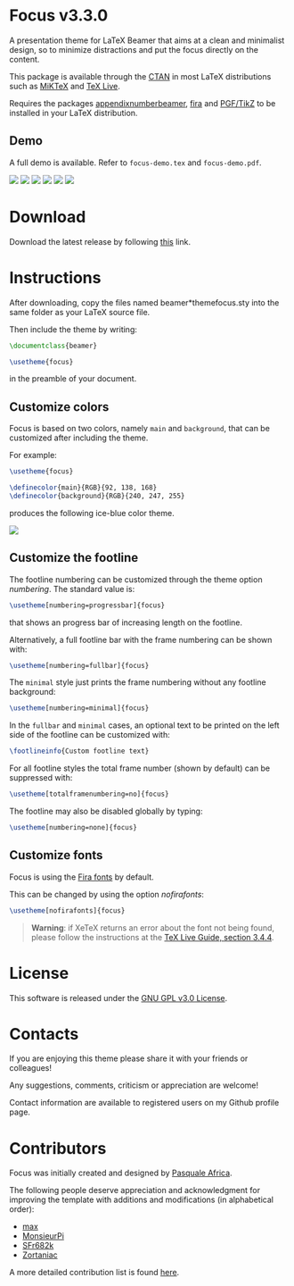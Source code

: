 # Focus v3.3.0
A presentation theme for LaTeX Beamer that aims at a clean and minimalist design,
so to minimize distractions and put the focus directly on the content.

This package is available through the [CTAN](https://ctan.org/pkg/beamertheme-focus) in
most LaTeX distributions such as [MiKTeX](https://ctan.org/pkg/miktex) and [TeX Live](https://ctan.org/pkg/texlive).

Requires the packages [appendixnumberbeamer](https://ctan.org/pkg/appendixnumberbeamer),
[fira](https://ctan.org/pkg/fira) and [PGF/TikZ](https://ctan.org/pkg/pgf)
to be installed in your LaTeX distribution.

Demo
----
A full demo is available. Refer to `focus-demo.tex` and `focus-demo.pdf`.

![](https://github.com/pcafrica/focustheme/blob/master/focus-demo/demo-titlepage.jpg)
![](https://github.com/pcafrica/focustheme/blob/master/focus-demo/demo-subsectionpage.jpg)
![](https://github.com/pcafrica/focustheme/blob/master/focus-demo/demo-typeset.jpg)
![](https://github.com/pcafrica/focustheme/blob/master/focus-demo/demo-focus.jpg)
![](https://github.com/pcafrica/focustheme/blob/master/focus-demo/demo-references.jpg)
![](https://github.com/pcafrica/focustheme/blob/master/focus-demo/demo-appendix.jpg)

Download
========
Download the latest release by following [this](https://github.com/pcafrica/focustheme/releases) link.

Instructions
============
After downloading, copy the files named beamer*themefocus.sty into the same folder as your LaTeX source file.

Then include the theme by writing:
```latex
\documentclass{beamer}

\usetheme{focus}
```
in the preamble of your document.

Customize colors
----------------
Focus is based on two colors, namely `main` and `background`, that can be customized after including the theme.

For example:
```latex
\usetheme{focus}

\definecolor{main}{RGB}{92, 138, 168}
\definecolor{background}{RGB}{240, 247, 255}
```
produces the following ice-blue color theme.

![](https://github.com/pcafrica/focustheme/blob/master/focus-demo/demo-titlepage-color.jpg)

Customize the footline
----------------------
The footline numbering can be customized through the theme option _numbering_. The standard value is:
```latex
\usetheme[numbering=progressbar]{focus}
```
that shows an progress bar of increasing length on the footline.

Alternatively, a full footline bar with the frame numbering can be shown with:
```latex
\usetheme[numbering=fullbar]{focus}
```

The `minimal` style just prints the frame numbering without any footline background:
```latex
\usetheme[numbering=minimal]{focus}
```

In the `fullbar` and `minimal` cases, an optional text to be printed on the left side of the footline
can be customized with:
```latex
\footlineinfo{Custom footline text}
```

For all footline styles the total frame number (shown by default) can be suppressed with:
```latex
\usetheme[totalframenumbering=no]{focus}
```

The footline may also be disabled globally by typing:
```latex
\usetheme[numbering=none]{focus}
```


Customize fonts
---------------
Focus is using the [Fira fonts](https://bboxtype.com/typefaces/FiraSans/) by default.

This can be changed by using the option _nofirafonts_:
```latex
\usetheme[nofirafonts]{focus}
```

> **Warning**: if XeTeX returns an error about the font not being found, please follow the instructions at the [TeX Live Guide, section 3.4.4](https://www.tug.org/texlive/doc/texlive-en/texlive-en.html#x1-330003.4.4). 

License
=======
This software is released under the [GNU GPL v3.0 License](https://www.gnu.org/licenses/gpl-3.0.en.html).

Contacts
========
If you are enjoying this theme please share it with your friends or colleagues!

Any suggestions, comments, criticism or appreciation are welcome!

Contact information are available to registered users on my Github profile page.

Contributors
============
Focus was initially created and designed by [Pasquale Africa](https://github.com/pcafrica).

The following people deserve appreciation and acknowledgment for improving the template with
additions and modifications (in alphabetical order):

- [max](https://github.com/imntl)
- [MonsieurPi](https://github.com/MonsieurPi)
- [SFr682k](https://github.com/SFr682k)
- [Zortaniac](https://github.com/Zortaniac)

A more detailed contribution list is found [here](https://github.com/pcafrica/focus-beamertheme/graphs/contributors).
